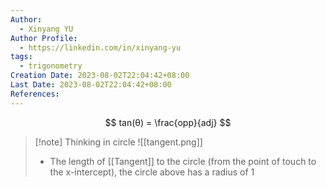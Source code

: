 ```yaml
---
Author:
  - Xinyang YU
Author Profile:
  - https://linkedin.com/in/xinyang-yu
tags:
  - trigonometry
Creation Date: 2023-08-02T22:04:42+08:00
Last Date: 2023-08-02T22:04:42+08:00
References:
---
```

$$
tan(θ) = \frac{opp}{adj}
$$

>[!note] Thinking in circle
>![[tangent.png]]
>- The length of [[Tangent]] to the circle (from the point of touch to the x-intercept), the circle above has a radius of 1